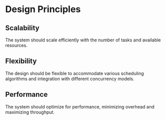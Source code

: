 # Design Principles

## Scalability
The system should scale efficiently with the number of tasks and available resources.

## Flexibility
The design should be flexible to accommodate various scheduling algorithms and integration with different concurrency models.

## Performance
The system should optimize for performance, minimizing overhead and maximizing throughput.
